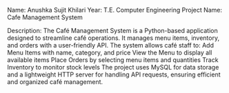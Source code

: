 Name: Anushka Sujit Khilari 
Year: T.E. Computer Engineering 
Project Name: Cafe Management System

Description:
The Café Management System is a Python-based application designed to streamline café operations. It manages menu items, inventory, and orders with a user-friendly API. The system allows café staff to:
Add Menu Items with name, category, and price
View the Menu to display all available items
Place Orders by selecting menu items and quantities
Track Inventory to monitor stock levels
The project uses MySQL for data storage and a lightweight HTTP server for handling API requests, ensuring efficient and organized café management.
